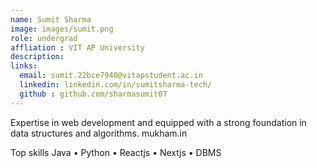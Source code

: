 ```yaml
---
name: Sumit Sharma
image: images/sumit.png
role: undergrad
affliation : VIT AP University
description: 
links:
  email: sumit.22bce7940@vitapstudent.ac.in
  linkedin: linkedin.com/in/sumitsharma-tech/
  github : github.com/sharmasumit07
---
```



Expertise in web development and equipped with a strong foundation in data structures and algorithms. mukham.in

Top skills
Java • Python • Reactjs • Nextjs • DBMS